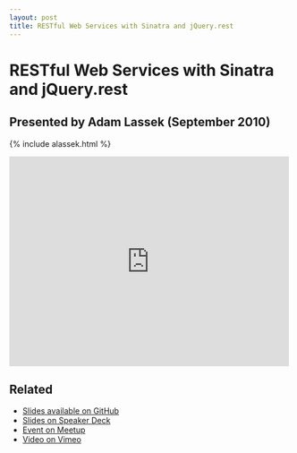 ```yaml
---
layout: post
title: RESTful Web Services with Sinatra and jQuery.rest
---
```


# RESTful Web Services with Sinatra and jQuery.rest

## Presented by Adam Lassek (September 2010)

{% include alassek.html %}

<div class="fluid-width-video-wrapper"><iframe src="http://player.vimeo.com/video/14659274" width="500" height="375" frameborder="0" webkitAllowFullScreen mozallowfullscreen allowFullScreen></iframe></div>

## Related

* [Slides available on GitHub](https://github.com/lyconic/jquery-omaha-meetup_09-01-2010)
* [Slides on Speaker Deck](https://speakerdeck.com/nebraskajs/restful-web-services-with-sinatra-and-jquery-dot-rest)
* [Event on Meetup](http://www.meetup.com/nebraskajs/events/14421936/)
* [Video on Vimeo](https://vimeo.com/14659274)